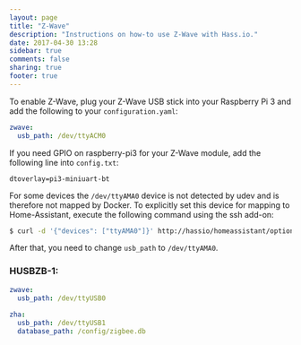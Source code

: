 ```yaml
---
layout: page
title: "Z-Wave"
description: "Instructions on how-to use Z-Wave with Hass.io."
date: 2017-04-30 13:28
sidebar: true
comments: false
sharing: true
footer: true
---
```


To enable Z-Wave, plug your Z-Wave USB stick into your Raspberry Pi 3 and add the following to your `configuration.yaml`:

```yaml
zwave:
  usb_path: /dev/ttyACM0
```

If you need GPIO on raspberry-pi3 for your Z-Wave module, add the following line into `config.txt`:
```
dtoverlay=pi3-miniuart-bt
```

For some devices the `/dev/ttyAMA0` device is not detected by udev and is therefore not mapped by Docker. To explicitly set this device for mapping to Home-Assistant, execute the following command using the ssh add-on:
```bash
$ curl -d '{"devices": ["ttyAMA0"]}' http://hassio/homeassistant/options
```
After that, you need to change `usb_path` to `/dev/ttyAMA0`.

### HUSBZB-1:
```yaml
zwave:
  usb_path: /dev/ttyUSB0
  
zha:
  usb_path: /dev/ttyUSB1
  database_path: /config/zigbee.db
```

